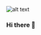 ![alt text](https://user-images.githubusercontent.com/2499066/197930666-7bf6de17-29ad-4d16-8568-17f871edbfd7.png)

### Hi there 👋

<!--
**AhmetCK3319/AhmetCK3319** is a ✨ _special_ ✨ repository because its `README.md` (this file) appears on your GitHub profile.

Here are some ideas to get you started:

- 🔭 I’m currently working on Python Django
- 🌱 I’m currently learning Html Css Python Django
- 👯 I’m looking to collaborate on Python Django
- 🤔 I’m looking for help with Html Css  Python Django
- 📫 How to reach me: ahmetcankoca1990@hotmail.com
-->
